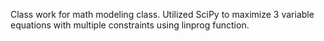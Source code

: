 Class work for math modeling class. 
Utilized SciPy to maximize 3 variable equations with multiple constraints using linprog function.
